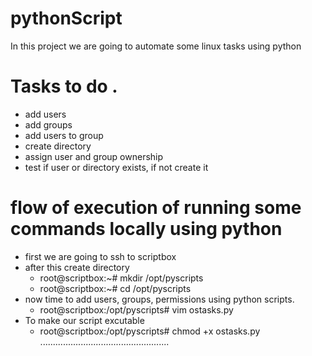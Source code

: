# pythonScript
In this project we are going to automate some linux tasks using python

# Tasks to do .
- add users
- add groups
- add users to group
- create directory
- assign user and group ownership
- test if user or directory exists, if not create it 

# flow of execution of running some commands locally using python
- first we are going to ssh to scriptbox
- after this create directory
  - root@scriptbox:~# mkdir /opt/pyscripts
  - root@scriptbox:~# cd /opt/pyscripts
- now time to add users, groups, permissions using python scripts.
  - root@scriptbox:/opt/pyscripts# vim ostasks.py
- To make our script excutable   
  - root@scriptbox:/opt/pyscripts# chmod +x ostasks.py
  ...................................................
